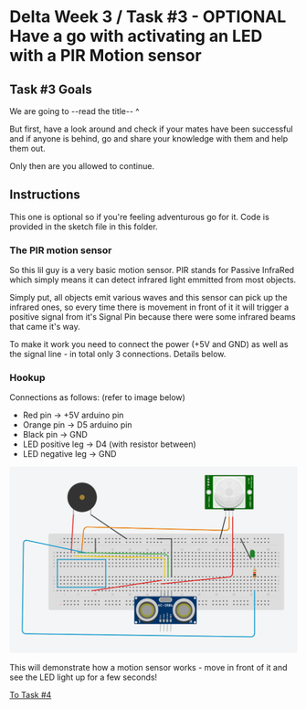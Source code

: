 # Delta Week 3 / Task #3 - OPTIONAL Have a go with activating an LED with a PIR Motion sensor

## Task #3 Goals

We are going to --read the title-- ^

But first, have a look around and check if your mates have been successful and if anyone is behind, go and share your knowledge with them and help them out.

Only then are you allowed to continue.

## Instructions

This one is optional so if you're feeling adventurous go for it. Code is provided in the sketch file in this folder.

### The PIR motion sensor

So this lil guy is a very basic motion sensor. PIR stands for Passive InfraRed which simply means it can detect infrared light emmitted from most objects.

Simply put, all objects emit various waves and this sensor can pick up the infrared ones, so every time there is movement in front of it it will trigger a positive signal from it's Signal Pin because there were some infrared beams that came it's way.

To make it work you need to connect the power (+5V and GND) as well as the signal line - in total only 3 connections. Details below.

### Hookup
Connections as follows: (refer to image below)
 - Red pin    ->  +5V arduino pin
 - Orange pin ->  D5 arduino pin
 - Black pin  ->  GND
 - LED positive leg -> D4 (with resistor between)
 - LED negative leg -> GND
 
![PIR schematic](../images/pir1.png)

This will demonstrate how a motion sensor works - move in front of it and see the LED light up for a few seconds!

[To Task #4](https://github.com/dant14/Delta-sessions/tree/main/Week3/Task4_STAR_WARS_PARTY)
